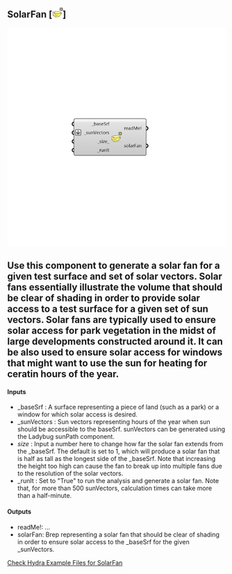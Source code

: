 ## SolarFan [![IMAGE](images/icons/SolarFan.png)]

![IMAGE](images/components/SolarFan.png)

Use this component to generate a solar fan for a given test surface and set of solar vectors.  Solar fans essentially illustrate the volume that should be clear of shading in order to provide solar access to a test surface for a given set of sun vectors.
 Solar fans are typically used to ensure solar access for park vegetation in the midst of large developments constructed around it.  It can be also used to ensure solar access for windows that might want to use the sun for heating for ceratin hours of the year.
 -
 

#### Inputs
* _baseSrf <Required>: A surface representing a piece of land (such as a park) or a window for which solar access is desired.
* _sunVectors <Required>: Sun vectors representing hours of the year when sun should be accessible to the baseSrf. sunVectors can be generated using the Ladybug sunPath component.
* _size_ <Default>: Input a number here to change how far the solar fan extends from the _baseSrf.  The default is set to 1, which will produce a solar fan that is half as tall as the longest side of the _baseSrf. Note that increasing the height too high can cause the fan to break up into multiple fans due to the resolution of the solar vectors.
* _runIt <Required>: Set to "True" to run the analysis and generate a solar fan. Note that, for more than 500 sunVectors, calculation times can take more than a half-minute.

#### Outputs
* readMe!: ...
* solarFan: Brep representing a solar fan that should be clear of shading in order to ensure solar access to the _baseSrf for the given _sunVectors.


[Check Hydra Example Files for SolarFan](https://hydrashare.github.io/hydra/index.html?keywords=SolarFan)
